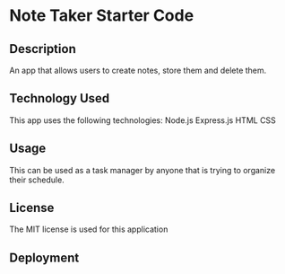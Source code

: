 # Note Taker Starter Code

## Description 
An app that allows users to create notes, store them and delete them. 

## Technology Used
This app uses the following technologies:
Node.js
Express.js
HTML 
CSS

## Usage
This can be used as a task manager by anyone that is trying to organize their schedule. 

## License 
The MIT license is used for this application

## Deployment
